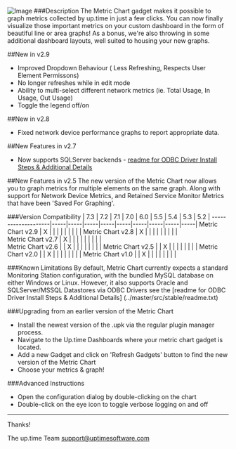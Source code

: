 ![Image](https://raw.github.com/uptimesoftware/uptime-metric-chart/master/img/logos/metric-chart-sm.png)
###Description
The Metric Chart gadget makes it possible to graph metrics collected by up.time in just a few clicks.  You can now finally visualize those important metrics on your custom dashboard in the form of beautiful line or area graphs!  As a bonus, we're also throwing in some additional dashboard layouts, well suited to housing your new graphs.

##New in v2.9
* Improved Dropdown Behaviour ( Less Refreshing, Respects User Element Permissons)
* No longer refreshes while in edit mode
* Ability to multi-select different network metrics (ie. Total Usage, In Usage, Out Usage)
* Toggle the legend off/on

##New in v2.8
* Fixed network device performance graphs to report appropriate data.

##New Features in v2.7
* Now supports SQLServer backends - [readme for ODBC Driver Install Steps & Additional Details](http://the-grid.uptimesoftware.com/gadget/uptime-metric-chart.html)


##New Features in v2.5
The new version of the Metric Chart now allows you to graph metrics for multiple elements on the same graph. Along with support for Network Device Metrics, and Retained Service Monitor Metrics that have been 'Saved For Graphing'.


###Version Compatibility
                        | 7.3 | 7.2 | 7.1 | 7.0 | 6.0 | 5.5 | 5.4 | 5.3 | 5.2 |
    --------------------|-----|-----|-----|-----|-----|-----|-----|-----|-----|
      Metric Chart v2.9 |  X  |     |     |     |     |     |     |     |     |
      Metric Chart v2.8 |  X  |     |     |     |     |     |     |     |     |     
      Metric Chart v2.7 |  X  |     |     |     |     |     |     |     |     |     
      Metric Chart v2.6 |     |  X  |     |     |     |     |     |     |     |
      Metric Chart v2.5 |     |  X  |     |     |     |     |     |     |     |
      Metric Chart v2.0 |     |  X  |     |     |     |     |     |     |     |
      Metric Chart v1.0 |     |  X  |     |     |     |     |     |     |     |

###Known Limitations
By default, Metric Chart currently expects a standard Monitoring Station configuration, with the bundled MySQL database on either Windows or Linux.  However, it also supports Oracle and SQLServer/MSSQL Datastores via ODBC Drivers see the [readme for ODBC Driver Install Steps & Additional Details] (../master/src/stable/readme.txt)

###Upgrading from an earlier version of the Metric Chart
* Install the newest version of the .upk via the regular plugin manager process.
* Navigate to the Up.time Dashboards where your metric chart gadget is located. 
* Add a new Gadget and click on 'Refresh Gadgets' button to find the new version of the Metric Chart
* Choose your metrics & graph! 



###Advanced Instructions
* Open the configuration dialog by double-clicking on the chart
* Double-click on the eye icon to toggle verbose logging on and off

---

Thanks!

The up.time Team
support@uptimesoftware.com
